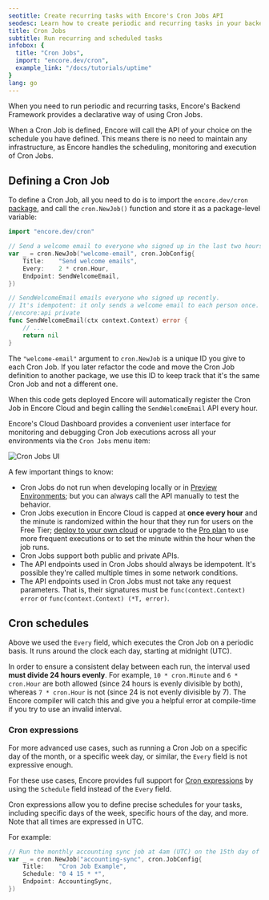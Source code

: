 ```yaml
---
seotitle: Create recurring tasks with Encore's Cron Jobs API
seodesc: Learn how to create periodic and recurring tasks in your backend application using Encore's Cron Jobs API.
title: Cron Jobs
subtitle: Run recurring and scheduled tasks
infobox: {
  title: "Cron Jobs",
  import: "encore.dev/cron",
  example_link: "/docs/tutorials/uptime"
}
lang: go
---
```


When you need to run periodic and recurring tasks, Encore's Backend Framework provides a declarative way of using Cron Jobs.

When a Cron Job is defined, Encore will call the API of your choice on the schedule you have defined.
This means there is no need to maintain any infrastructure, as Encore handles the scheduling, monitoring and execution of Cron Jobs.

<GitHubLink 
    href="https://github.com/encoredev/examples/tree/main/uptime" 
    desc="Uptime Monitoring app that uses a Cron Job to periodically check the uptime of a website." 
/>

## Defining a Cron Job

To define a Cron Job, all you need to do is to import the `encore.dev/cron` [package](https://pkg.go.dev/encore.dev/cron),
and call the `cron.NewJob()` function and store it as a package-level variable:

```go
import "encore.dev/cron"

// Send a welcome email to everyone who signed up in the last two hours.
var _ = cron.NewJob("welcome-email", cron.JobConfig{
	Title:    "Send welcome emails",
	Every:    2 * cron.Hour,
	Endpoint: SendWelcomeEmail,
})

// SendWelcomeEmail emails everyone who signed up recently.
// It's idempotent: it only sends a welcome email to each person once.
//encore:api private
func SendWelcomeEmail(ctx context.Context) error {
	// ...
	return nil
}
```

The `"welcome-email"` argument to `cron.NewJob` is a unique ID you give to each Cron Job.
If you later refactor the code and move the Cron Job definition to another package,
we use this ID to keep track that it's the same Cron Job and not a different one.

When this code gets deployed Encore will automatically register the Cron Job in Encore Cloud
and begin calling the `SendWelcomeEmail` API every hour.

Encore's Cloud Dashboard provides a convenient user interface for monitoring and debugging
Cron Job executions across all your environments via the `Cron Jobs` menu item:

![Cron Jobs UI](/assets/docs/cron.png)

A few important things to know:

- Cron Jobs do not run when developing locally or in [Preview Environments](/docs/deploy/preview-environments); but you can always call the API manually to test the behavior.
- Cron Jobs execution in Encore Cloud is capped at **once every hour** and the minute is randomized within the hour that they run for users on the Free Tier; [deploy to your own cloud](/docs/deploy/own-cloud) or upgrade to the [Pro plan](/pricing) to use more frequent executions or to set the minute within the hour when the job runs.
- Cron Jobs support both public and private APIs.
- The API endpoints used in Cron Jobs should always be idempotent. It's possible they're called multiple times in some network conditions.
- The API endpoints used in Cron Jobs must not take any request parameters. That is, their signatures must be `func(context.Context) error` or `func(context.Context) (*T, error)`.

## Cron schedules

Above we used the `Every` field, which executes the Cron Job on a periodic basis.
It runs around the clock each day, starting at midnight (UTC).

In order to ensure a consistent delay between each run, the interval used **must divide 24 hours evenly**.
For example, `10 * cron.Minute` and `6 * cron.Hour` are both allowed (since 24 hours is evenly divisible by both),
whereas `7 * cron.Hour` is not (since 24 is not evenly divisible by 7).
The Encore compiler will catch this and give you a helpful error at compile-time if you try to use an invalid interval.

### Cron expressions

For more advanced use cases, such as running a Cron Job on a specific day of the month, or a specific week day, or similar,
the `Every` field is not expressive enough.

For these use cases, Encore provides full support for [Cron expressions](https://en.wikipedia.org/wiki/Cron) by using the `Schedule` field
instead of the `Every` field.

Cron expressions allow you to define precise schedules for your tasks, including specific days of the week, specific hours of the day, and more. Note that all times are expressed in UTC.

For example:

```go
// Run the monthly accounting sync job at 4am (UTC) on the 15th day of each month.
var _ = cron.NewJob("accounting-sync", cron.JobConfig{
	Title:    "Cron Job Example",
	Schedule: "0 4 15 * *",
	Endpoint: AccountingSync,
})
```
